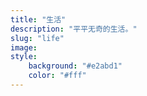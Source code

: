 ```yaml
---
title: "生活"
description: "平平无奇的生活。"
slug: "life"
image: 
style:
    background: "#e2abd1"
    color: "#fff"
---
```

